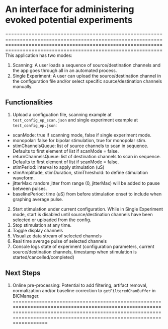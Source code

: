 # An interface for administering evoked potential experiments
========================================================================================================================================================================================================================
This application has two modes:
1. Scanning: A user loads a sequence of source/destination channels and the app goes through all in an automated process.
2. Single Experiment: A user can upload the source/destination channel in the configuration file and/or select specific source/destination channels manually.

## Functionalities
1. Upload a configuation file, scanning example at `test_config_ep_scan.json` and single experiment example at `test_config_ep.json`:
* scanMode: true if scanning mode, false if single experiment mode.
* monopolar: false for bipolar stimulation, true for monopolar stim.
* stimChannelsQueue: list of source channels to scan in sequence. Defaults to first element of list if scanMode = false.
* returnChannelsQueue: list of destination channels to scan in sequence. Defaults to first element of list if scanMode = false.
* stimPeriod: interval to apply stimulation (uS)
* stimAmplitude, stimDuration, stimThreshold: to define stimulation waveform.
* jitterMax: random jitter from range (0, jitterMax) will be added to pause between pulses.
* baselinePeriod: time (uS) from before stimulation onset to include when graphing average pulse.

2. Start stimulation under current configuration. While in Single Experiment mode, start is disabled until source/destination channels have been selected or uploaded from the config. 
3. Stop stimulation at any time.
4. Toggle display channels
5. Visualize data stream of selected channels
6. Real time average pulse of selected channels
7. Console logs state of experiment (configuration parameters, current source/destination channels, timestamp when stimulation is started/cancelled/completed)

## Next Steps
1. Online pre-processing: Potential to add filtering, artifact removal, normalization and/or baseline correction to `getFilteredChanBuffer` in BICManager. 
========================================================================================================================================================================================================================

